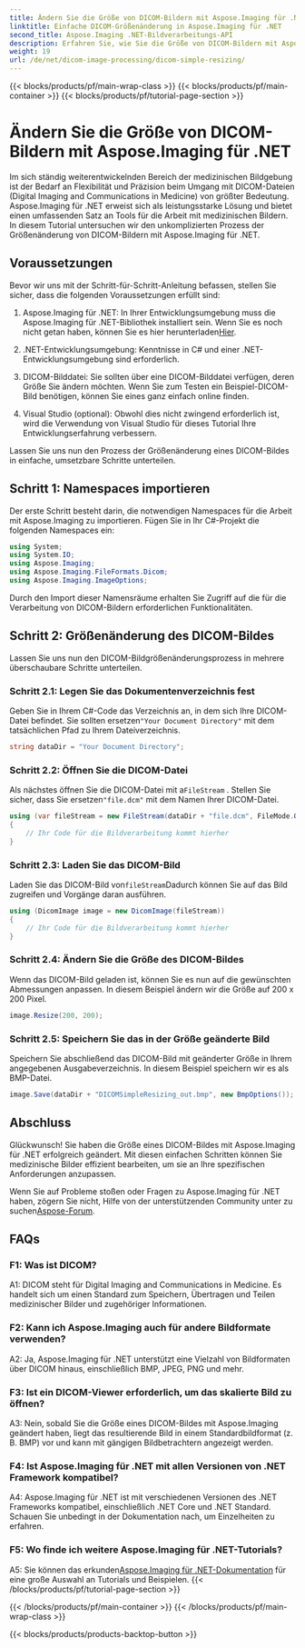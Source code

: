 ```yaml
---
title: Ändern Sie die Größe von DICOM-Bildern mit Aspose.Imaging für .NET
linktitle: Einfache DICOM-Größenänderung in Aspose.Imaging für .NET
second_title: Aspose.Imaging .NET-Bildverarbeitungs-API
description: Erfahren Sie, wie Sie die Größe von DICOM-Bildern mit Aspose.Imaging für .NET ändern, einem leistungsstarken Tool für die medizinische Bildverarbeitung. Einfache Schritte für präzise Ergebnisse.
weight: 19
url: /de/net/dicom-image-processing/dicom-simple-resizing/
---
```


{{< blocks/products/pf/main-wrap-class >}}
{{< blocks/products/pf/main-container >}}
{{< blocks/products/pf/tutorial-page-section >}}

# Ändern Sie die Größe von DICOM-Bildern mit Aspose.Imaging für .NET

Im sich ständig weiterentwickelnden Bereich der medizinischen Bildgebung ist der Bedarf an Flexibilität und Präzision beim Umgang mit DICOM-Dateien (Digital Imaging and Communications in Medicine) von größter Bedeutung. Aspose.Imaging für .NET erweist sich als leistungsstarke Lösung und bietet einen umfassenden Satz an Tools für die Arbeit mit medizinischen Bildern. In diesem Tutorial untersuchen wir den unkomplizierten Prozess der Größenänderung von DICOM-Bildern mit Aspose.Imaging für .NET. 

## Voraussetzungen

Bevor wir uns mit der Schritt-für-Schritt-Anleitung befassen, stellen Sie sicher, dass die folgenden Voraussetzungen erfüllt sind:

1.  Aspose.Imaging für .NET: In Ihrer Entwicklungsumgebung muss die Aspose.Imaging für .NET-Bibliothek installiert sein. Wenn Sie es noch nicht getan haben, können Sie es hier herunterladen[Hier](https://releases.aspose.com/imaging/net/).

2. .NET-Entwicklungsumgebung: Kenntnisse in C# und einer .NET-Entwicklungsumgebung sind erforderlich.

3. DICOM-Bilddatei: Sie sollten über eine DICOM-Bilddatei verfügen, deren Größe Sie ändern möchten. Wenn Sie zum Testen ein Beispiel-DICOM-Bild benötigen, können Sie eines ganz einfach online finden.

4. Visual Studio (optional): Obwohl dies nicht zwingend erforderlich ist, wird die Verwendung von Visual Studio für dieses Tutorial Ihre Entwicklungserfahrung verbessern.

Lassen Sie uns nun den Prozess der Größenänderung eines DICOM-Bildes in einfache, umsetzbare Schritte unterteilen.

## Schritt 1: Namespaces importieren

Der erste Schritt besteht darin, die notwendigen Namespaces für die Arbeit mit Aspose.Imaging zu importieren. Fügen Sie in Ihr C#-Projekt die folgenden Namespaces ein:

```csharp
using System;
using System.IO;
using Aspose.Imaging;
using Aspose.Imaging.FileFormats.Dicom;
using Aspose.Imaging.ImageOptions;
```

Durch den Import dieser Namensräume erhalten Sie Zugriff auf die für die Verarbeitung von DICOM-Bildern erforderlichen Funktionalitäten.

## Schritt 2: Größenänderung des DICOM-Bildes

Lassen Sie uns nun den DICOM-Bildgrößenänderungsprozess in mehrere überschaubare Schritte unterteilen.

### Schritt 2.1: Legen Sie das Dokumentenverzeichnis fest

 Geben Sie in Ihrem C#-Code das Verzeichnis an, in dem sich Ihre DICOM-Datei befindet. Sie sollten ersetzen`"Your Document Directory"` mit dem tatsächlichen Pfad zu Ihrem Dateiverzeichnis.

```csharp
string dataDir = "Your Document Directory";
```

### Schritt 2.2: Öffnen Sie die DICOM-Datei

 Als nächstes öffnen Sie die DICOM-Datei mit a`FileStream` . Stellen Sie sicher, dass Sie ersetzen`"file.dcm"` mit dem Namen Ihrer DICOM-Datei.

```csharp
using (var fileStream = new FileStream(dataDir + "file.dcm", FileMode.Open, FileAccess.Read))
{
    // Ihr Code für die Bildverarbeitung kommt hierher
}
```

### Schritt 2.3: Laden Sie das DICOM-Bild

 Laden Sie das DICOM-Bild von`fileStream`Dadurch können Sie auf das Bild zugreifen und Vorgänge daran ausführen.

```csharp
using (DicomImage image = new DicomImage(fileStream))
{
    // Ihr Code für die Bildverarbeitung kommt hierher
}
```

### Schritt 2.4: Ändern Sie die Größe des DICOM-Bildes

Wenn das DICOM-Bild geladen ist, können Sie es nun auf die gewünschten Abmessungen anpassen. In diesem Beispiel ändern wir die Größe auf 200 x 200 Pixel.

```csharp
image.Resize(200, 200);
```

### Schritt 2.5: Speichern Sie das in der Größe geänderte Bild

Speichern Sie abschließend das DICOM-Bild mit geänderter Größe in Ihrem angegebenen Ausgabeverzeichnis. In diesem Beispiel speichern wir es als BMP-Datei.

```csharp
image.Save(dataDir + "DICOMSimpleResizing_out.bmp", new BmpOptions());
```

## Abschluss

Glückwunsch! Sie haben die Größe eines DICOM-Bildes mit Aspose.Imaging für .NET erfolgreich geändert. Mit diesen einfachen Schritten können Sie medizinische Bilder effizient bearbeiten, um sie an Ihre spezifischen Anforderungen anzupassen.

 Wenn Sie auf Probleme stoßen oder Fragen zu Aspose.Imaging für .NET haben, zögern Sie nicht, Hilfe von der unterstützenden Community unter zu suchen[Aspose-Forum](https://forum.aspose.com/).

## FAQs

### F1: Was ist DICOM?

A1: DICOM steht für Digital Imaging and Communications in Medicine. Es handelt sich um einen Standard zum Speichern, Übertragen und Teilen medizinischer Bilder und zugehöriger Informationen.

### F2: Kann ich Aspose.Imaging auch für andere Bildformate verwenden?

A2: Ja, Aspose.Imaging für .NET unterstützt eine Vielzahl von Bildformaten über DICOM hinaus, einschließlich BMP, JPEG, PNG und mehr.

### F3: Ist ein DICOM-Viewer erforderlich, um das skalierte Bild zu öffnen?

A3: Nein, sobald Sie die Größe eines DICOM-Bildes mit Aspose.Imaging geändert haben, liegt das resultierende Bild in einem Standardbildformat (z. B. BMP) vor und kann mit gängigen Bildbetrachtern angezeigt werden.

### F4: Ist Aspose.Imaging für .NET mit allen Versionen von .NET Framework kompatibel?

A4: Aspose.Imaging für .NET ist mit verschiedenen Versionen des .NET Frameworks kompatibel, einschließlich .NET Core und .NET Standard. Schauen Sie unbedingt in der Dokumentation nach, um Einzelheiten zu erfahren.

### F5: Wo finde ich weitere Aspose.Imaging für .NET-Tutorials?

 A5: Sie können das erkunden[Aspose.Imaging für .NET-Dokumentation](https://reference.aspose.com/imaging/net/) für eine große Auswahl an Tutorials und Beispielen.
{{< /blocks/products/pf/tutorial-page-section >}}

{{< /blocks/products/pf/main-container >}}
{{< /blocks/products/pf/main-wrap-class >}}

{{< blocks/products/products-backtop-button >}}
